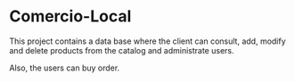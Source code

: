 # Comercio-Local

This project contains a data base where the client can consult, add, modify and delete products from the catalog and administrate users.

Also, the users can buy order.
